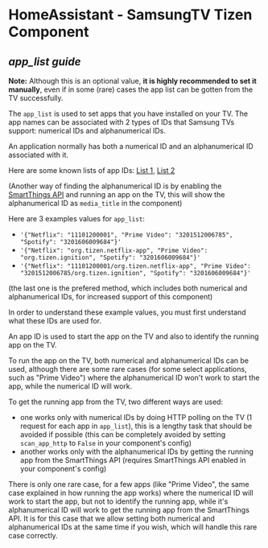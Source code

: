 # HomeAssistant - SamsungTV Tizen Component

***app_list guide***
---------------

**Note:** Although this is an optional value, **it is highly recommended to set it manually**, even if in some (rare) cases the app list can be gotten from the TV successfully.

The `app_list` is used to set apps that you have installed on your TV. The app names can be associated with 2 types of IDs that Samsung TVs support: numerical IDs and alphanumerical IDs.

An application normally has both a numerical ID and an alphanumerical ID associated with it.

Here are some known lists of app IDs: [List 1](https://github.com/tavicu/homebridge-samsung-tizen/issues/26#issuecomment-447424879), [List 2](https://github.com/Ape/samsungctl/issues/75#issuecomment-404941201)

(Another way of finding the alphanumerical ID is by enabling the [SmartThings API](https://github.com/jaruba/ha-samsungtv-tizen/blob/master/Smartthings.md) and running an app on the TV, this will show the alphanumerical ID as `media_title` in the component)

Here are 3 examples values for `app_list`:
- `'{"Netflix": "11101200001", "Prime Video": "3201512006785", "Spotify": "3201606009684"}'`
- `'{"Netflix": "org.tizen.netflix-app", "Prime Video": "org.tizen.ignition", "Spotify": "3201606009684"}'`
- `'{"Netflix": "11101200001/org.tizen.netflix-app", "Prime Video": "3201512006785/org.tizen.ignition", "Spotify": "3201606009684"}'`

(the last one is the prefered method, which includes both numerical and alphanumerical IDs, for increased support of this component)

In order to understand these example values, you must first understand what these IDs are used for.

An app ID is used to start the app on the TV and also to identify the running app on the TV.

To run the app on the TV, both numerical and alphanumerical IDs can be used, although there are some rare cases (for some select applications, such as "Prime Video") where the alphanumerical ID won't work to start the app, while the numerical ID will work.

To get the running app from the TV, two different ways are used:
- one works only with numerical IDs by doing HTTP polling on the TV (1 request for each app in `app_list`), this is a lengthy task that should be avoided if possible (this can be completely avoided by setting `scan_app_http` to `False` in your component's config)
- another works only with the alphanumerical IDs by getting the running app from the SmartThings API (requires SmartThings API enabled in your component's config)

There is only one rare case, for a few apps (like "Prime Video", the same case explained in how running the app works) where the numerical ID will work to start the app, but not to identify the running app, while it's alphanumerical ID will work to get the running app from the SmartThings API. It is for this case that we allow setting both numerical and alphanumerical IDs at the same time if you wish, which will handle this rare case correctly.

